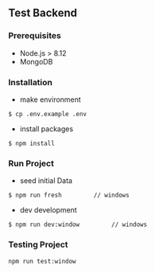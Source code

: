 ## Test Backend

### Prerequisites
- Node.js > 8.12
- MongoDB

### Installation

-   make environment
```
$ cp .env.example .env
```
-   install packages
```
$ npm install
```

### Run Project

- seed initial Data
```
$ npm run fresh         // windows
```

- dev development

```
$ npm run dev:window         // windows
```

### Testing Project
```
npm run test:window
```
